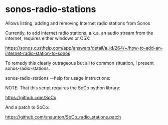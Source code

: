 # sonos-radio-stations
Allows listing, adding and removing Internet radio stations from Sonos

Currently, to add internet radio stations, a.k.a. an audio stream from the internet, requires either windows or OSX:

https://sonos.custhelp.com/app/answers/detail/a_id/264/~/how-to-add-an-internet-radio-station-to-sonos

To remedy this clearly outrageous but all to common situation, I present sonos-radio-stations.

sonos-radio-stations --help for usage instructions:

NOTE: That this script requires the SoCo python library:

https://github.com/SoCo

And a patch to SoCo:

https://github.com/snaunton/SoCo_radio_stations.patch
